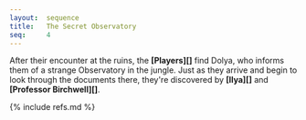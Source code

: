 ```yaml
---
layout:  sequence
title:   The Secret Observatory
seq:     4
---
```


After their encounter at the ruins, the **[Players][]** find Dolya,
who informs them of a strange Observatory in the jungle.
Just as they arrive and begin to look through the documents there,
they're discovered by **[Ilya][]** and **[Professor Birchwell][]**.


{% include refs.md %}
